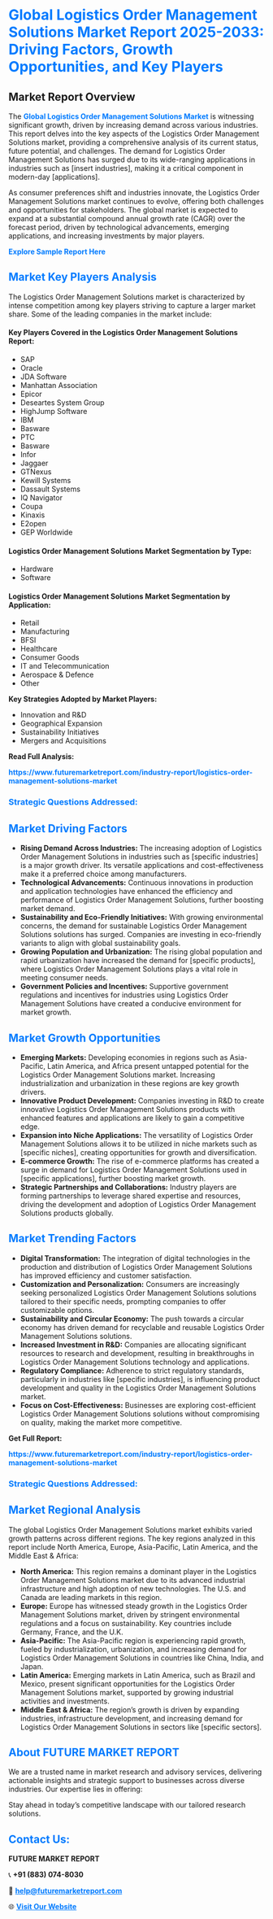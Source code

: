<h1 style="color: #007BFF;">Global Logistics Order Management Solutions Market Report 2025-2033: Driving Factors, Growth Opportunities, and Key Players</h1>

<section id="overview">
<h2>Market Report Overview</h2>
<p>The <a href="https://www.futuremarketreport.com/industry-report/logistics-order-management-solutions-market" style="color: #007BFF; text-decoration: none;"><strong>Global Logistics Order Management Solutions Market</strong></a> is witnessing significant growth, driven by increasing demand across various industries. This report delves into the key aspects of the Logistics Order Management Solutions market, providing a comprehensive analysis of its current status, future potential, and challenges. The demand for Logistics Order Management Solutions has surged due to its wide-ranging applications in industries such as [insert industries], making it a critical component in modern-day [applications].</p>
<p>As consumer preferences shift and industries innovate, the Logistics Order Management Solutions market continues to evolve, offering both challenges and opportunities for stakeholders. The global market is expected to expand at a substantial compound annual growth rate (CAGR) over the forecast period, driven by technological advancements, emerging applications, and increasing investments by major players.</p>
</section>

<section id="overview">
<p><a href="https://www.futuremarketreport.com/request-sample/reportId=101338" style="color: #007BFF; text-decoration: none;"><strong>Explore Sample Report Here</strong></a></p>
</section>

<section id="key-players">
<h2 style="color: #007BFF;">Market Key Players Analysis</h2>
<p>The Logistics Order Management Solutions market is characterized by intense competition among key players striving to capture a larger market share. Some of the leading companies in the market include:</p>
<h4>Key Players Covered in the Logistics Order Management Solutions Report:</h4>
<ul><li>SAP</li><li>Oracle</li><li>JDA Software</li><li>Manhattan Association</li><li>Epicor</li><li>Deseartes System Group</li><li>HighJump Software</li><li>IBM</li><li>Basware</li><li>PTC</li><li>Basware</li><li>Infor</li><li>Jaggaer</li><li>GTNexus</li><li>Kewill Systems</li><li>Dassault Systems</li><li>IQ Navigator</li><li>Coupa</li><li>Kinaxis</li><li>E2open</li><li>GEP Worldwide</li></ul>
<h4>Logistics Order Management Solutions Market Segmentation by Type:</h4>
<ul><li>Hardware</li><li>Software</li></ul>

<h4>Logistics Order Management Solutions Market Segmentation by Application:</h4>
<ul><li>Retail</li><li>Manufacturing</li><li>BFSI</li><li>Healthcare</li><li>Consumer Goods</li><li>IT and Telecommunication</li><li>Aerospace &amp; Defence</li><li>Other</li></ul>
<p><strong>Key Strategies Adopted by Market Players:</strong></p>
<ul>
<li>Innovation and R&D</li>
<li>Geographical Expansion</li>
<li>Sustainability Initiatives</li>
<li>Mergers and Acquisitions</li>
</ul>
</section>

<section>
<p><strong>Read Full Analysis: </strong></p><a href="https://www.futuremarketreport.com/industry-report/logistics-order-management-solutions-market" style="color: #007BFF; text-decoration: none;"><strong>https://www.futuremarketreport.com/industry-report/logistics-order-management-solutions-market</strong></a>
<h3 style="color: #007BFF;">Strategic Questions Addressed:</h3>
</section>

<section id="driving-factors">
<h2 style="color: #007BFF;">Market Driving Factors</h2>
<ul>
<li><strong>Rising Demand Across Industries:</strong> The increasing adoption of Logistics Order Management Solutions in industries such as [specific industries] is a major growth driver. Its versatile applications and cost-effectiveness make it a preferred choice among manufacturers.</li>
<li><strong>Technological Advancements:</strong> Continuous innovations in production and application technologies have enhanced the efficiency and performance of Logistics Order Management Solutions, further boosting market demand.</li>
<li><strong>Sustainability and Eco-Friendly Initiatives:</strong> With growing environmental concerns, the demand for sustainable Logistics Order Management Solutions solutions has surged. Companies are investing in eco-friendly variants to align with global sustainability goals.</li>
<li><strong>Growing Population and Urbanization:</strong> The rising global population and rapid urbanization have increased the demand for [specific products], where Logistics Order Management Solutions plays a vital role in meeting consumer needs.</li>
<li><strong>Government Policies and Incentives:</strong> Supportive government regulations and incentives for industries using Logistics Order Management Solutions have created a conducive environment for market growth.</li>
</ul>
</section>

<section id="growth-opportunities">
<h2 style="color: #007BFF;">Market Growth Opportunities</h2>
<ul>
<li><strong>Emerging Markets:</strong> Developing economies in regions such as Asia-Pacific, Latin America, and Africa present untapped potential for the Logistics Order Management Solutions market. Increasing industrialization and urbanization in these regions are key growth drivers.</li>
<li><strong>Innovative Product Development:</strong> Companies investing in R&D to create innovative Logistics Order Management Solutions products with enhanced features and applications are likely to gain a competitive edge.</li>
<li><strong>Expansion into Niche Applications:</strong> The versatility of Logistics Order Management Solutions allows it to be utilized in niche markets such as [specific niches], creating opportunities for growth and diversification.</li>
<li><strong>E-commerce Growth:</strong> The rise of e-commerce platforms has created a surge in demand for Logistics Order Management Solutions used in [specific applications], further boosting market growth.</li>
<li><strong>Strategic Partnerships and Collaborations:</strong> Industry players are forming partnerships to leverage shared expertise and resources, driving the development and adoption of Logistics Order Management Solutions products globally.</li>
</ul>
</section>

<section id="trending-factors">
<h2 style="color: #007BFF;">Market Trending Factors</h2>
<ul>
<li><strong>Digital Transformation:</strong> The integration of digital technologies in the production and distribution of Logistics Order Management Solutions has improved efficiency and customer satisfaction.</li>
<li><strong>Customization and Personalization:</strong> Consumers are increasingly seeking personalized Logistics Order Management Solutions solutions tailored to their specific needs, prompting companies to offer customizable options.</li>
<li><strong>Sustainability and Circular Economy:</strong> The push towards a circular economy has driven demand for recyclable and reusable Logistics Order Management Solutions solutions.</li>
<li><strong>Increased Investment in R&D:</strong> Companies are allocating significant resources to research and development, resulting in breakthroughs in Logistics Order Management Solutions technology and applications.</li>
<li><strong>Regulatory Compliance:</strong> Adherence to strict regulatory standards, particularly in industries like [specific industries], is influencing product development and quality in the Logistics Order Management Solutions market.</li>
<li><strong>Focus on Cost-Effectiveness:</strong> Businesses are exploring cost-efficient Logistics Order Management Solutions solutions without compromising on quality, making the market more competitive.</li>
</ul>
</section>

<section>
<p><strong>Get Full Report: </strong></p><a href="https://www.futuremarketreport.com/industry-report/logistics-order-management-solutions-market" style="color: #007BFF; text-decoration: none;"><strong>https://www.futuremarketreport.com/industry-report/logistics-order-management-solutions-market</strong></a>
<h3 style="color: #007BFF;">Strategic Questions Addressed:</h3>
</section>


<section id="regional-analysis">
<h2 style="color: #007BFF;">Market Regional Analysis</h2>
<p>The global Logistics Order Management Solutions market exhibits varied growth patterns across different regions. The key regions analyzed in this report include North America, Europe, Asia-Pacific, Latin America, and the Middle East & Africa:</p>
<ul>
<li><strong>North America:</strong> This region remains a dominant player in the Logistics Order Management Solutions market due to its advanced industrial infrastructure and high adoption of new technologies. The U.S. and Canada are leading markets in this region.</li>
<li><strong>Europe:</strong> Europe has witnessed steady growth in the Logistics Order Management Solutions market, driven by stringent environmental regulations and a focus on sustainability. Key countries include Germany, France, and the U.K.</li>
<li><strong>Asia-Pacific:</strong> The Asia-Pacific region is experiencing rapid growth, fueled by industrialization, urbanization, and increasing demand for Logistics Order Management Solutions in countries like China, India, and Japan.</li>
<li><strong>Latin America:</strong> Emerging markets in Latin America, such as Brazil and Mexico, present significant opportunities for the Logistics Order Management Solutions market, supported by growing industrial activities and investments.</li>
<li><strong>Middle East & Africa:</strong> The region’s growth is driven by expanding industries, infrastructure development, and increasing demand for Logistics Order Management Solutions in sectors like [specific sectors].</li>
</ul>
</section>

<footer>
<h2 style="color: #007BFF;">About FUTURE MARKET REPORT</h2>
<p>We are a trusted name in market research and advisory services, delivering actionable insights and strategic support to businesses across diverse industries. Our expertise lies in offering:</p>

<p>Stay ahead in today’s competitive landscape with our tailored research solutions.</p>

<h2 style="color: #007BFF;">Contact Us:</h2>
<p><strong>FUTURE MARKET REPORT</strong></p>
<p>📞 <strong>+91 (883) 074-8030</strong></p>
<p>📧 <strong><a href="mailto:help@futuremarketreport.com" style="color: #007BFF;">help@futuremarketreport.com</a></strong></p>
<p>🌐 <strong><a href="https://www.futuremarketreport.com/" style="color: #007BFF;">Visit Our Website</a></strong></p>
</footer>